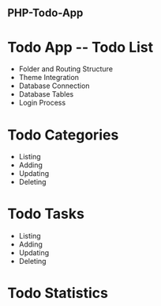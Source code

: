 ## PHP-Todo-App

 # Todo App -- Todo List

   * Folder and Routing Structure
   * Theme Integration
   * Database Connection
   * Database Tables
   * Login Process

  # Todo Categories
   * Listing
   * Adding
   * Updating
   * Deleting

   # Todo Tasks
   * Listing
   * Adding
   * Updating
   * Deleting

  # Todo Statistics

